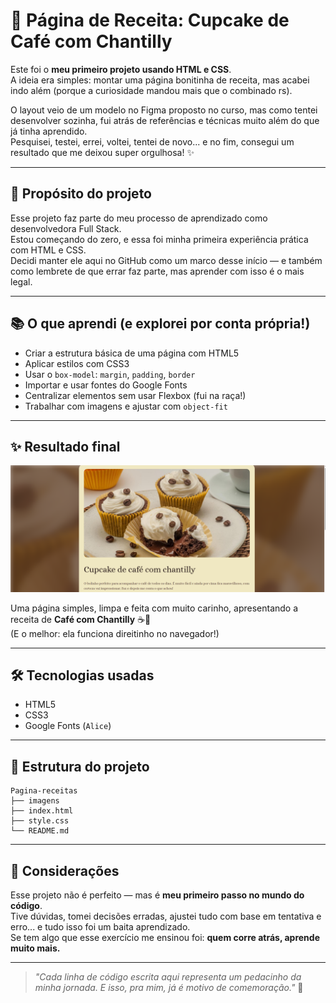 # 🧁 Página de Receita: Cupcake de Café com Chantilly

Este foi o **meu primeiro projeto usando HTML e CSS**.  
A ideia era simples: montar uma página bonitinha de receita, mas acabei indo além (porque a curiosidade mandou mais que o combinado rs).

O layout veio de um modelo no Figma proposto no curso, mas como tentei desenvolver sozinha, fui atrás de referências e técnicas muito além do que já tinha aprendido.  
Pesquisei, testei, errei, voltei, tentei de novo... e no fim, consegui um resultado que me deixou super orgulhosa! ✨

---

## 🎯 Propósito do projeto

Esse projeto faz parte do meu processo de aprendizado como desenvolvedora Full Stack.  
Estou começando do zero, e essa foi minha primeira experiência prática com HTML e CSS.  
Decidi manter ele aqui no GitHub como um marco desse início — e também como lembrete de que errar faz parte, mas aprender com isso é o mais legal.

---

## 📚 O que aprendi (e explorei por conta própria!)

- Criar a estrutura básica de uma página com HTML5
- Aplicar estilos com CSS3
- Usar o `box-model`: `margin`, `padding`, `border`
- Importar e usar fontes do Google Fonts
- Centralizar elementos sem usar Flexbox (fui na raça!)
- Trabalhar com imagens e ajustar com `object-fit`

---

## ✨ Resultado final

![print da página](/imagens/print-cafe.png)

Uma página simples, limpa e feita com muito carinho, apresentando a receita de **Café com Chantilly** ☕🍦  
(E o melhor: ela funciona direitinho no navegador!)

---

## 🛠️ Tecnologias usadas

- HTML5
- CSS3
- Google Fonts (`Alice`)

---

## 📁 Estrutura do projeto

```
Pagina-receitas
├── imagens
├── index.html
├── style.css
└── README.md
```

---

## 💬 Considerações

Esse projeto não é perfeito — mas é **meu primeiro passo no mundo do código**.  
Tive dúvidas, tomei decisões erradas, ajustei tudo com base em tentativa e erro... e tudo isso foi um baita aprendizado.  
Se tem algo que esse exercício me ensinou foi: **quem corre atrás, aprende muito mais.**

---

> *"Cada linha de código escrita aqui representa um pedacinho da minha jornada. E isso, pra mim, já é motivo de comemoração."* 💪
